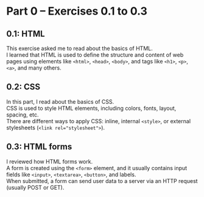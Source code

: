 # Part 0 – Exercises 0.1 to 0.3

## 0.1: HTML

This exercise asked me to read about the basics of HTML.  
I learned that HTML is used to define the structure and content of web pages using elements like `<html>`, `<head>`, `<body>`, and tags like `<h1>`, `<p>`, `<a>`, and many others.

## 0.2: CSS

In this part, I read about the basics of CSS.  
CSS is used to style HTML elements, including colors, fonts, layout, spacing, etc.  
There are different ways to apply CSS: inline, internal `<style>`, or external stylesheets (`<link rel="stylesheet">`).

## 0.3: HTML forms

I reviewed how HTML forms work.  
A form is created using the `<form>` element, and it usually contains input fields like `<input>`, `<textarea>`, `<button>`, and labels.  
When submitted, a form can send user data to a server via an HTTP request (usually POST or GET).
